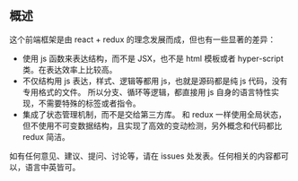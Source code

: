 <h2 id="summary">概述</h2>

这个前端框架是由 react + redux 的理念发展而成，但也有一些显著的差异：

* 使用 js 函数来表达结构，而不是 JSX，也不是 html 模板或者 hyper-script 类。在表达效率上比较高。
* 不仅结构用 js 表达，样式、逻辑等都用 js，也就是源码都是纯 js 代码，没有专用格式的文件。
所以分支、循环等逻辑，都直接用 js 自身的语言特性实现，不需要特殊的标签或者指令。
* 集成了状态管理机制，而不是交给第三方库。
和 redux 一样使用全局状态，但不使用不可变数据结构，且实现了高效的变动检测，另外概念和代码都比 redux 简洁。

如有任何意见、建议、提问、讨论等，请在 issues 处发表。任何相关的内容都可以，语言中英皆可。
